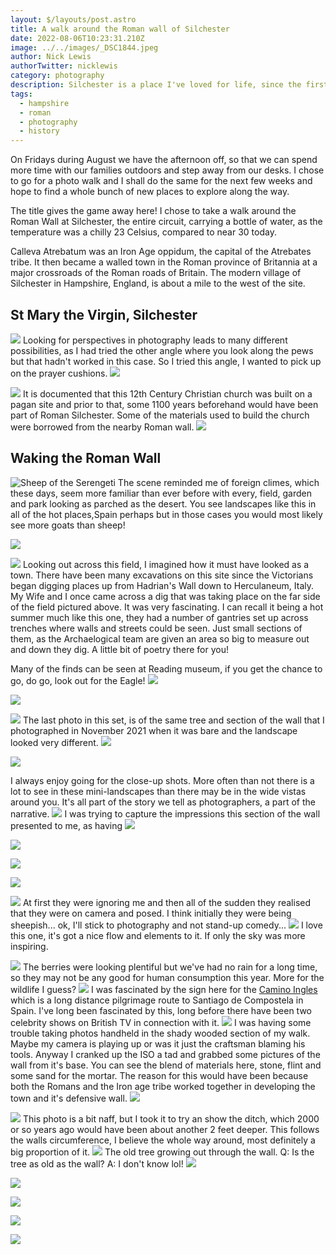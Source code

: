```yaml
---
layout: $/layouts/post.astro
title: A walk around the Roman wall of Silchester
date: 2022-08-06T10:23:31.210Z
image: ../../images/_DSC1844.jpeg
author: Nick Lewis
authorTwitter: nicklewis
category: photography
description: Silchester is a place I've loved for life, since the first time I visited as a child. Now it's just 14 minutes from home. Lots of photos. I took 96!
tags:
  - hampshire
  - roman
  - photography
  - history
---
```


On Fridays during August we have the afternoon off, so that we can spend more time with our families outdoors and step away from our desks. I chose to go for a photo walk and I shall do the same for the next few weeks and hope to find a whole bunch of new places to explore along the way.

The title gives the game away here! I chose to take a walk around the Roman Wall at Silchester, the entire circuit, carrying a bottle of water, as the temperature was a chilly 23 Celsius, compared to near 30 today.

Calleva Atrebatum was an Iron Age oppidum, the capital of the Atrebates tribe. It then became a walled town in the Roman province of Britannia at a major crossroads of the Roman roads of Britain. The modern village of Silchester in Hampshire, England, is about a mile to the west of the site.

## St Mary the Virgin, Silchester
![](../../images/_DSC1829.jpeg)
Looking for perspectives in photography leads to many different possibilities, as I had tried the other angle where you look along the pews but that hadn't worked in this case. So I tried this angle, I wanted to pick up on the prayer cushions.
![](../../images/_DSC1830.jpeg)

![](../../images/_DSC1835.jpeg)
It is documented that this 12th Century Christian church was built on a pagan site and prior to that, some 1100 years beforehand would have been part of Roman Silchester. Some of the materials used to build the church were borrowed from the nearby Roman wall.
![](../../images/_DSC1837.jpeg)

## Waking the Roman Wall
![Sheep of the Serengeti](/images/_DSC1842.jpeg)
The scene reminded me of foreign climes, which these days, seem more familiar than ever before with every, field, garden and park looking as parched as the desert. You see landscapes like this in all of the hot places,Spain perhaps but in those cases you would most likely see more goats than sheep!

![](../../images/_DSC1844.jpeg)

![](../../images/_DSC1845.jpeg)
Looking out across this field, I imagined how it must have looked as a town. There have been many excavations on this site since the Victorians began digging places up from Hadrian's Wall down to Herculaneum, Italy. My Wife and I once came across a dig that was taking place on the far side of the field pictured above. It was very fascinating. I can recall it being a hot summer much like this one, they had a number of gantries set up across trenches where walls and streets could be seen. Just small sections of them, as the Archaelogical team are given an area so big to measure out and down they dig. A little bit of poetry there for you!

Many of the finds can be seen at Reading museum, if you get the chance to go, do go, look out for the Eagle!
 ![](../../images/_DSC1846.jpeg)

![](../../images/_DSC1847.jpeg)


![](../../images/_DSC1848.jpeg)
The last photo in this set, is of the same tree and section of the wall that I photographed in November 2021 when it was bare and the landscape looked very different. 
![](../../images/_DSC1849.jpeg)

![](../../images/_DSC1850.jpeg)

I always enjoy going for the close-up shots. More often than not there is a lot to see in these mini-landscapes than there may be in the wide vistas around you. It's all part of the story we tell as photographers, a part of the narrative.
![](../../images/_DSC1856.jpeg)
I was trying to capture the impressions this section of the wall presented to me, as having 
![](../../images/_DSC1858.jpeg)

![](../../images/_DSC1859.jpeg)

![](../../images/_DSC1862.jpeg)

![](../../images/_DSC1863.jpeg)

![](../../images/_DSC1864.jpeg)
At first they were ignoring me and then all of the sudden they realised that they were on camera and posed. I think initially they were being sheepish... ok, I'll stick to photography and not stand-up comedy...
![](../../images/_DSC1866.jpeg)
I love this one, it's got a nice flow and elements to it. If only the sky was more inspiring.

![](../../images/_DSC1867.jpeg)
The berries were looking plentiful but we've had no rain for a long time, so they may not be any good for human consumption this year. More for the wildlife I guess?
![](../../images/_DSC1868.jpeg)
I was fascinated by the sign here for the [Camino Ingles](https://caminoways.com/camino-ingles/) which is a long distance pilgrimage route to Santiago de Compostela in Spain. I've long been fascinated by this, long before there have been two celebrity shows on British TV in connection with it.
![](../../images/_DSC1884.jpeg)
I was having some trouble taking photos handheld in the shady wooded section of my walk. Maybe my camera is playing up or was it just the craftsman blaming his tools. Anyway I cranked up the ISO a tad and grabbed some pictures of the wall from it's base. You can see the blend of materials here, stone, flint and some sand for the mortar. The reason for this would have been because both the Romans and the Iron age tribe worked together in developing the town and it's defensive wall.
![](../../images/_DSC1888.jpeg)

![](../../images/_DSC1890.jpeg)
This photo is a bit naff, but I took it to try an show the ditch, which 2000 or so years ago would have been about another 2 feet deeper. This follows the walls circumference, I believe the whole way around, most definitely a big proportion of it.
![](../../images/_DSC1904.jpeg)
The old tree growing out through the wall. Q: Is the tree as old as the wall? A: I don't know lol!
![](../../images/_DSC1908.jpeg)

![](../../images/_DSC1910.jpeg)

![](../../images/_DSC1912.jpeg)

![](../../images/_DSC1916.jpeg)

![](../../images/_DSC1917.jpeg)

